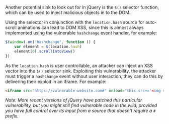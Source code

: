 Another potential sink to look out for in jQuery is the `$()` selector function, which can be used to inject malicious objects in to the DOM.

Using the selector in conjunction with the `location.hash` source for auto-scroll animations can lead to DOM XSS, since this is almost always implemented using the vulnerable `hashchange` event handler, for example:
```js
$(window).on('hashchange', function () {
	var element = $(location.hash)
	element[0].scrollIntoView()
})
```
As the `location.hash` is user controllable, an attacker can inject an XSS vector into the `$()` selector sink. Exploiting this vulnerability, the attacker must trigger a `hashchange` event without user interaction, they can do this by delivering their exploit in an iframe. For example:
```html
<iframe src="https://vulnerable-website.com#" onload="this.src+='<img src=1 onerror=alert(1)>'">
```

*Note: More recent versions of jQuery have patched this particular vulnerability, but you might still find vulnerable code in the wild, provided you have full control over its  input from a source that doesn't require a `#` prefix.*